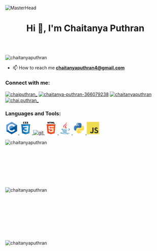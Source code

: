 ![MasterHead](https://indoanalytica.com/static/images/bannerr.gif)
<h1 align="center">Hi 👋, I'm Chaitanya Puthran</h1>

</br>
</br>


<p align="left"> <img src="https://komarev.com/ghpvc/?username=chaitanyaputhran&label=Profile%20views&color=0e75b6&style=flat" alt="chaitanyaputhran" /> </p>

- 📫 How to reach me **chaitanyaputhran4@gmail.com**

<h3 align="left">Connect with me:</h3>
<p align="left">
<a href="https://twitter.com/chaiputhran_" target="blank"><img align="center" src="https://raw.githubusercontent.com/rahuldkjain/github-profile-readme-generator/master/src/images/icons/Social/twitter.svg" alt="chaiputhran_" height="30" width="40" /></a>
<a href="https://linkedin.com/in/chaitanya-puthran-366079238" target="blank"><img align="center" src="https://raw.githubusercontent.com/rahuldkjain/github-profile-readme-generator/master/src/images/icons/Social/linked-in-alt.svg" alt="chaitanya-puthran-366079238" height="30" width="40" /></a>
<a href="https://kaggle.com/chaitanyaputhran" target="blank"><img align="center" src="https://raw.githubusercontent.com/rahuldkjain/github-profile-readme-generator/master/src/images/icons/Social/kaggle.svg" alt="chaitanyaputhran" height="30" width="40" /></a>
<a href="https://instagram.com/chai.puthran_" target="blank"><img align="center" src="https://raw.githubusercontent.com/rahuldkjain/github-profile-readme-generator/master/src/images/icons/Social/instagram.svg" alt="chai.puthran_" height="30" width="40" /></a>
</p>

<h3 align="left">Languages and Tools:</h3>
<p align="left">  <a href="https://www.cprogramming.com/" target="_blank" rel="noreferrer"> <img src="https://raw.githubusercontent.com/devicons/devicon/master/icons/c/c-original.svg" alt="c" width="40" height="40"/> </a> <a href="https://www.w3schools.com/css/" target="_blank" rel="noreferrer"> <img src="https://raw.githubusercontent.com/devicons/devicon/master/icons/css3/css3-original-wordmark.svg" alt="css3" width="40" height="40"/> </a> <a href="https://git-scm.com/" target="_blank" rel="noreferrer"> <img src="https://www.vectorlogo.zone/logos/git-scm/git-scm-icon.svg" alt="git" width="40" height="40"/> </a> <a href="https://www.w3.org/html/" target="_blank" rel="noreferrer"> <img src="https://raw.githubusercontent.com/devicons/devicon/master/icons/html5/html5-original-wordmark.svg" alt="html5" width="40" height="40"/> </a> <a href="https://www.java.com" target="_blank" rel="noreferrer"> <img src="https://raw.githubusercontent.com/devicons/devicon/master/icons/java/java-original.svg" alt="java" width="40" height="40"/> </a>  </a> <a href="https://www.python.org" target="_blank" rel="noreferrer"> <img src="https://raw.githubusercontent.com/devicons/devicon/master/icons/python/python-original.svg" alt="python" width="40" height="40"/> </a> 
<a href="https://developer.mozilla.org/en-US/docs/Web/JavaScript" target="_blank" rel="noreferrer">
    <img src="https://raw.githubusercontent.com/devicons/devicon/master/icons/javascript/javascript-original.svg" alt="javascript" width="40" height="40"/>
  </a></p>

<p><img align="left" src="https://github-readme-stats.vercel.app/api/top-langs?username=chaitanyaputhran&show_icons=true&locale=en&&theme=tokyonight&layout=compact" alt="chaitanyaputhran" /></p>
</br>
</br>
</br>
</br>
</br>
</br>
</br>
</br>

<p><img align="left" src="https://github-readme-stats.vercel.app/api?username=chaitanyaputhran&show_icons=true&locale=en&&theme=tokyonight" alt="chaitanyaputhran" /></p>
</br>
</br>
</br>
</br>
</br>
</br>
</br>
</br>
</br>


<p><img align="left" src="https://github-readme-streak-stats.herokuapp.com/?user=chaitanyaputhran&&theme=tokyonight" alt="chaitanyaputhran" /></p>
